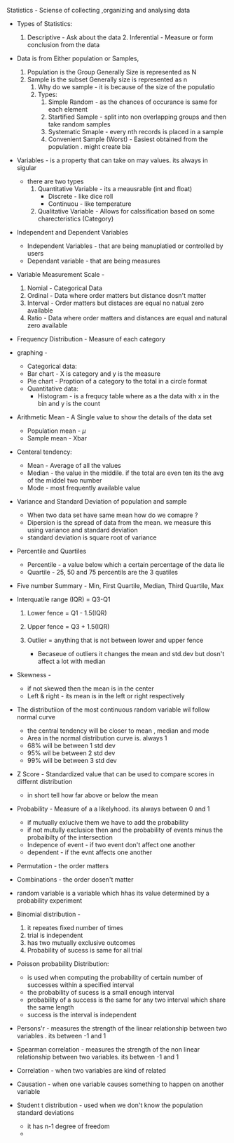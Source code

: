 Statistics - Sciense of collecting ,organizing and analysing data 

- Types of Statistics:
  	1. Descriptive - Ask about the data
    	2. Inferential - Measure or form conclusion from the data 

- Data is from Either population or Samples,

  1. Population is the Group  Generally Size is represented as N
  2. Sample is the subset Generally size is represented as n
     1. Why do we sample  - it is because of the size of the populatio 
     2. Types:
        1. Simple Random - as the chances of occurance is same for each element 
        2. Startified Sample - split into non overlapping groups and then take random samples
        3. Systematic Smaple - every nth records is placed in a sample
        4.   Convenient Sample (Worst) - Easiest obtained from the population . might create bia
- Variables - is a property that can take on may values. its always in sigular

  - there are two types
    1. Quantitative Variable -  its a meausrable (int and float)
       - Discrete - like dice roll
       - Continuou - like temperature
    2. Qualitative Variable - Allows for calssification based on some charecteristics  (Category)
- Independent and Dependent Variables

  - Independent Variables - that are being manuplatied or controlled by users
  - Dependant variable - that are being measures 
- Variable Measurement Scale - 

  1. Nomial - Categorical Data
  2. Ordinal - Data where order matters but distance dosn't matter
  3. Interval - Order matters but distaces are equal no natual zero available
  4. Ratio - Data where order matters and distances are equal and natural zero available
- Frequency Distribution - Measure of each category 
- graphing -

  -  Categorical data:
    - Bar chart - X is category and y is the measure
    - Pie chart - Proption of a category to the total in a circle format
  - Quantitative data:
    - Histogram - is a frequcy table where as a the data with x in the bin and y is the count
- Arithmetic Mean - A Single value to show the details of the data set

  - Population mean - $\mu$
  - Sample mean - Xbar
- Centeral tendency:

  - Mean - Average of all the values 
  - Median - the value in the middile. if the total are even ten its the avg of the middel two number
  - Mode - most frequently available value
- Variance and Standard Deviation of population and sample

  - When two data set have same mean how do we comapre ?
  - Dipersion is the spread of data from the mean. we measure this using variance and standard deviation
  - standard deviation is square root of variance
- Percentile and Quartiles

  - Percentile - a value below which a certain percentage of the data lie
  - Quartile - 25, 50 and 75 percentils are the 3 quatiles
- Five number Summary - Min, First Quartile, Median, Third Quartile, Max
- Interquatile range (IQR)  = Q3-Q1

  1. Lower fence = Q1 - 1.5(IQR)

  2. Upper fence = Q3 + 1.5(IQR)
  3. Outlier = anything that is not between lower and upper fence
     - Becaseue of outliers it changes the mean and std.dev but dosn't affect a lot with median
- Skewness -

  - if not skewed then the mean is in the center
  - Left & right - its mean is in the left or right respectively
- The distributiion of the most continuous random variable wil follow normal curve

  - the central tendency will be closer to mean , median and mode
  - Area in the normal distribution curve is. always 1 
  - 68% will be between 1 std dev
  - 95% wil be between 2 std dev
  - 99% will be between 3 std dev
- Z Score  - Standardized value that can be used to compare scores in differnt distribution

  - in short tell how far above or below the mean 
- Probability - Measure of a a likelyhood. its always between 0 and 1

  - if mutually exlucive them we have to add the probability
  - if not mutully exclusice then and the probability of events  minus the probaibilty of the intersection
  - Indepence of event - if two event don't affect one another
  - dependent - if the evnt affects one another
- Permutation - the order matters
- Combinations - the order dosen't matter
- random variable  is a variable which hhas its value determined by a probability experiment
- Binomial distribution - 

  1. it repeates fixed number of times
  2. trial is independent
  3. has two mutually exclusive outcomes
  4. Probability of sucess is same for all trial
- Poisson probability Distribution:

  - is used when computing the probability of certain number of successes within a specified interval
  - the probability of sucess is a small enough interval 
  - probability of a success is the same for any two interval which share the same length 
  - success is the interval is independent
- Persons'r - measures the strength of the linear relationship between two variables . its between -1 and 1
- Spearman correlation - measures the strength of the non linear relationship between two variables. its between -1 and 1
- Correlation - when two variables are kind of related 
- Causation - when one variable causes something to happen on another variable
- Student t distribution - used when we don't know the population standard deviations

  - it has n-1 degree of freedom
  - 


